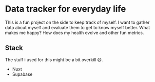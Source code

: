 # Data tracker for everyday life

This is a fun project on the side to keep track of myself. I want to gather data about myself and evaluate them to get to know myself better. What makes me happy? How does my health evolve and other fun metrics.

## Stack 
The stuff i used for this might be a bit overkill :smile:. 
- Nuxt
- Supabase 